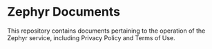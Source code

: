 Zephyr Documents
================

This repository contains documents pertaining to the operation of the Zephyr service, including Privacy Policy and Terms of Use.